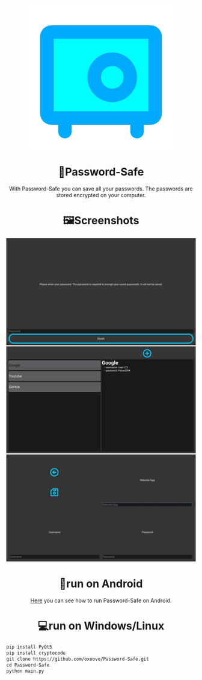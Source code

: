 <div align="center">
  <img src="https://raw.githubusercontent.com/oxoovo/Password-Safe/main/icons/logo.svg" alt="icon"/>

<h1>🔐Password-Safe</h1>

With Password-Safe you can save all your passwords. The passwords are stored encrypted on your computer.

<h1>🖼Screenshots</h1>

<img src="https://raw.githubusercontent.com/oxoovo/Password-Safe/main/screenshots/Screenshot1.jpg">
<img src="https://raw.githubusercontent.com/oxoovo/Password-Safe/main/screenshots/Screenshot2.jpg">
<img src="https://raw.githubusercontent.com/oxoovo/Password-Safe/main/screenshots/Screenshot3.jpg">

<h1>📱run on Android</h1>

<a href="https://github.com/oxoovo/Password-Safe/wiki/Install-on-Android">Here</a> you can see how to run Password-Safe on Android.

<h1>💻run on Windows/Linux</h1>
<div align="left">

```
pip install PyQt5
pip install cryptocode
git clone https://github.com/oxoovo/Password-Safe.git
cd Password-Safe
python main.py
```

</div>
</div>
